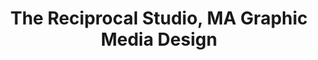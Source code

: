 ---
title: The Reciprocal Studio, MA Graphic Media Design
type: Workshop
location: London College of Communication, UK
subtext: with Sonia Turcotte
dateFormat: # "year", otherwise will be displayed MM.YYYY
dateEnd:
dateStart: 2021-01-13
---